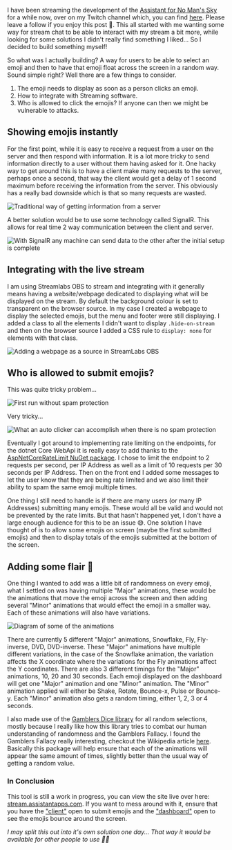 I have been streaming the development of the [Assistant for No Man's Sky](https://nmsassistant.com/) for a while now, over on my Twitch channel which, you can find [here](https://twitch.tv/khaoztopsy). Please leave a follow if you enjoy this post 💪. 
This all started with me wanting some way for stream chat to be able to interact with my stream a bit more, while looking for some solutions I didn't really find something I liked... So I decided to build something myself!

So what was I actually building? A way for users to be able to select an emoji and then to have that emoji float across the screen in a random way. Sound simple right? Well there are a few things to consider. 

1. The emoji needs to display as soon as a person clicks an emoji. 
1. How to integrate with Streaming software.
1. Who is allowed to click the emojis? If anyone can then we might be vulnerable to attacks.

## Showing emojis instantly
For the first point, while it is easy to receive a request from a user on the server and then respond with information. It is a lot more tricky to send information directly to a user without them having asked for it. One hacky way to get around this is to have a client make many requests to the server, perhaps once a second, that way the client would get a delay of 1 second maximum before receiving the information from the server. This obviously has a really bad downside which is that so many requests are wasted.

![Traditional way of getting information from a server]({postDir}/traditional-2.png)

A better solution would be to use some technology called SignalR. This allows for real time 2 way communication between the client and server.

![With SignalR any machine can send data to the other after the initial setup is complete]({postDir}/signalR-1.png)

## Integrating with the live stream

I am using Streamlabs OBS to stream and integrating with it generally means having a website/webpage dedicated to displaying what will be displayed on the stream. By default the background colour is set to transparent on the browser source. In my case I created a webpage to display the selected emojis, but the menu and footer were still displaying. I added a class to all the elements I didn't want to display `.hide-on-stream` and then on the browser source I added a CSS rule to `display: none` for elements with that class.

![Adding a webpage as a source in StreamLabs OBS]({postDir}/Screenshot-2021-03-24-142723.jpg)

## Who is allowed to submit emojis?

This was quite tricky problem...

![First run without spam protection]({postDir}/EwODcHWW8AE8chV.jpg)

Very tricky...

![What an auto clicker can accomplish when there is no spam protection]({postDir}/EwOGKCAXMAY6WNh.jpg)

Eventually I got around to implementing rate limiting on the endpoints, for the dotnet Core WebApi it is really easy to add thanks to the [AspNetCoreRateLimit NuGet package](https://github.com/stefanprodan/AspNetCoreRateLimit). I chose to limit the endpoint to 2 requests per second, per IP Address as well as a limit of 10 requests per 30 seconds per IP Address. Then on the front end I added some messages to let the user know that they are being rate limited and we also limit their ability to spam the same emoji multiple times. 

One thing I still need to handle is if there are many users (or many IP Addresses) submitting many emojis. These would all be valid and would not be prevented by the rate limits. But that hasn't happened yet, I don't have a large enough audience for this to be an issue 😅. One solution I have thought of is to allow some emojis on screen (maybe the first submitted emojis) and then to display totals of the emojis submitted at the bottom of the screen. 

## Adding some flair 🎉
One thing I wanted to add was a little bit of randomness on every emoji, what I settled on was having multiple "Major" animations, these would be the animations that move the emoji across the screen and then adding several "Minor" animations that would effect the emoji in a smaller way. Each of these animations will also have variations. 

![Diagram of some of the animations]({postDir}/anims-2.png)

There are currently 5 different "Major" animations, Snowflake, Fly, Fly-inverse, DVD, DVD-inverse. These "Major" animations have multiple different variations, in the case of the Snowflake animation, the variation affects the X coordinate where the variations for the Fly animations affect the Y coordinates. There are also 3 different timings for the "Major" animations, 10, 20 and 30 seconds. Each emoji displayed on the dashboard will get one "Major" animation and one "Minor" animation. The "Minor" animation applied will either be Shake, Rotate, Bounce-x, Pulse or Bounce-y. Each "Minor" animation also gets a random timing, either 1, 2, 3 or 4 seconds.

I also made use of the [Gamblers Dice library](https://www.npmjs.com/package/gamblers-dice) for all random selections, mostly because I really like how this library tries to combat our human understanding of randomness and the Gamblers Fallacy. I found the Gamblers Fallacy really interesting, checkout the Wikipedia article [here](https://simple.wikipedia.org/wiki/Gambler%27s_fallacy). Basically this package will help ensure that each of the animations will appear the same amount of times, slightly better than the usual way of getting a random value. 

### In Conclusion
This tool is still a work in progress, you can view the site live over here: [stream.assistantapps.com](https://stream.assistantapps.com/). If you want to mess around with it, ensure that you have the ["client"](https://stream.assistantapps.com/) open to submit emojis and the ["dashboard"](https://stream.assistantapps.com/dash) open to see the emojis bounce around the screen.

_I may split this out into it's own solution one day... That way it would be available for other people to use 🤷‍♂️_